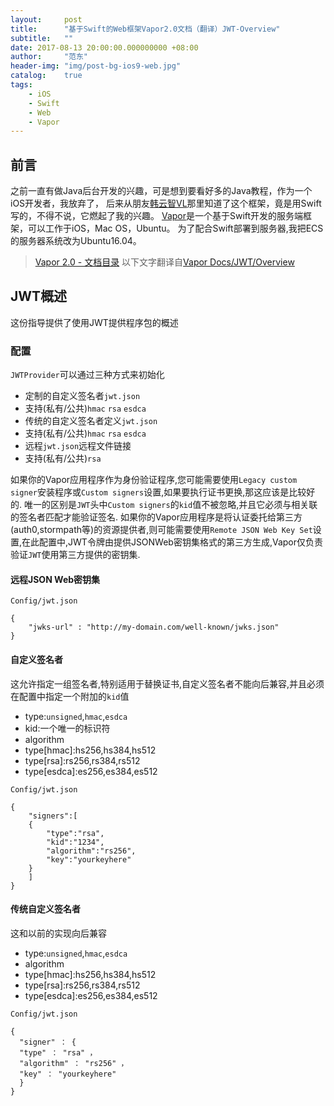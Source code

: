 ```yaml
---
layout:     post
title:      "基于Swift的Web框架Vapor2.0文档（翻译）JWT-Overview"
subtitle:   ""
date: 2017-08-13 20:00:00.000000000 +08:00
author:     "范东"
header-img: "img/post-bg-ios9-web.jpg"
catalog:    true
tags:
    - iOS
    - Swift
    - Web
    - Vapor
---
```

## 前言
之前一直有做Java后台开发的兴趣，可是想到要看好多的Java教程，作为一个iOS开发者，我放弃了，
后来从朋友[韩云智VL](http://www.jianshu.com/u/92f7630a351b)那里知道了这个框架，竟是用Swift写的，不得不说，它燃起了我的兴趣。
[Vapor](http://vapor.codes)是一个基于Swift开发的服务端框架，可以工作于iOS，Mac OS，Ubuntu。
为了配合Swift部署到服务器,我把ECS的服务器系统改为Ubuntu16.04。
> [Vapor 2.0 - 文档目录](http://blog.fandong.me/2017/08/01/iOS-SwiftVaporWeb/)
> 以下文字翻译自[Vapor Docs/JWT/Overview](https://docs.vapor.codes/2.0/jwt/overview/)

## JWT概述
这份指导提供了使用JWT提供程序包的概述

### 配置

`JWTProvider`可以通过三种方式来初始化

* 定制的自定义签名者`jwt.json`
* 支持(私有/公共)`hmac` `rsa` `esdca`
* 传统的自定义签名者定义`jwt.json`
* 支持(私有/公共)`hmac` `rsa` `esdca`
* 远程`jwt.json`远程文件链接
* 支持(私有/公共)`rsa`

如果你的Vapor应用程序作为身份验证程序,您可能需要使用`Legacy custom signer`安装程序或`Custom signers`设置,如果要执行证书更换,那这应该是比较好的.
唯一的区别是`JWT`头中`Custom signers`的`kid`值不被忽略,并且它必须与相关联的签名者匹配才能验证签名.
如果你的Vapor应用程序是将认证委托给第三方(auth0,stormpath等)的资源提供者,则可能需要使用`Remote JSON Web Key Set`设置,在此配置中,JWT令牌由提供JSONWeb密钥集格式的第三方生成,Vapor仅负责验证`JWT`使用第三方提供的密钥集.

#### 远程JSON Web密钥集
```
Config/jwt.json
```

```
{
	"jwks-url" : "http://my-domain.com/well-known/jwks.json"
}
```
#### 自定义签名者
这允许指定一组签名者,特别适用于替换证书,自定义签名者不能向后兼容,并且必须在配置中指定一个附加的```kid```值

* type:`unsigned`,`hmac`,`esdca`
* kid:一个唯一的标识符
* algorithm
* type[hmac]:hs256,hs384,hs512
* type[rsa]:rs256,rs384,rs512
* type[esdca]:es256,es384,es512


```
Config/jwt.json
```

```
{
	"signers":[
	{
		"type":"rsa",
		"kid":"1234",
		"algorithm":"rs256",
		"key":"yourkeyhere"
	}
	]
}
```

#### 传统自定义签名者
这和以前的实现向后兼容

* type:`unsigned`,`hmac`,`esdca`
* algorithm
* type[hmac]:hs256,hs384,hs512
* type[rsa]:rs256,rs384,rs512
* type[esdca]:es256,es384,es512


```
Config/jwt.json
```

```
{ 
  "signer" ： { 
  "type" ： "rsa" ，
  "algorithm" ： "rs256" ，
  "key" ： "yourkeyhere" 
  } 
}
```